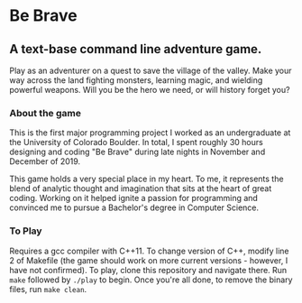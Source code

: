 # Be Brave
## A text-base command line adventure game.

Play as an adventurer on a quest to save the village of the valley. Make your way across the land fighting monsters, learning magic, and wielding powerful weapons. Will you be the hero we need, or will history forget you?

### About the game
This is the first major programming project I worked as an undergraduate at the University of Colorado Boulder. In total, I spent roughly 30 hours designing and coding "Be Brave" during late nights in November and December of 2019. 

This game holds a very special place in my heart. To me, it represents the blend of analytic thought and imagination that sits at the heart of great coding. Working on it helped ignite a passion for programming and convinced me to pursue a Bachelor's degree in Computer Science. 

### To Play
Requires a gcc compiler with C++11. To change version of C++, modify line 2 of Makefile (the game should work on more current versions - however, I have not confirmed). To play, clone this repository and navigate there. Run `make` followed by `./play` to begin. Once you're all done, to remove the binary files, run `make clean`.
